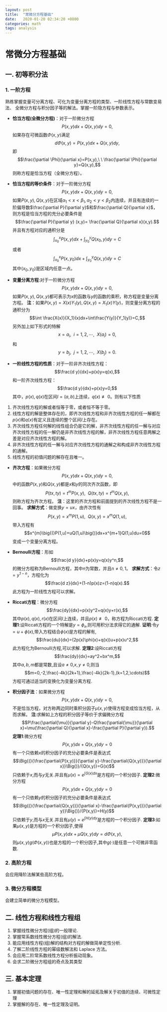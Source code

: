 ```yaml
---
layout: post
title:  "常微分方程基础"
date:   2020-01-20 02:34:20 +0800
categories: math
tags: analysis
---
```


# 常微分方程基础

## 一. 初等积分法

### 1. 一阶方程

熟练掌握变量可分离方程、可化为变量分离方程的类型、一阶线性方程与常数变易法、
全微分方程与积分因子等的解法。掌握一阶隐方程与参数表示。

- **恰当方程(全微分方程)**：对于一阶微分方程
 $$P(x,y)dx+Q(x,y)dy=0,$$
 如果存在可微函数$\Phi(x,y)$满足
 $$d\Phi(x,y)=P(x,y)dx+Q(x,y)dy,$$
 即
 $$\frac{\partial \Phi}{\partial x}=P(x,y),\ \ \frac{\partial \Phi}{\partial y}=Q(x,y),$$
 则称方程是恰当方程（全微分方程）。

- **恰当方程的等价条件**：对于一阶微分方程
 $$P(x,y)dx+Q(x,y)dy=0,$$
 如果$P(x,y),Q(x,y)$在区域$\alpha_1 < x <\beta_1,\alpha_2< y <\beta_2$内连续，并且有连续的一阶偏导数$\frac{\partial P}{\partial y}$和$\frac{\partial Q}{\partial x}$，则方程是恰当方程的充分必要条件是
 $$\frac{\partial P}{\partial y} (x,y)= \frac{\partial Q}{\partial x}(x,y).$$
 并且有方程对应的通积分是
 $$\int_{x_0}^{x}P(x,y)dx+\int_{y_0}^{y}Q(x_0,y)dy=C$$
 或者
 $$\int_{x_0}^{x}P(x,y_0)dx+\int_{y_0}^{y}Q(x,y)dy=C$$
 其中$(x_0,y_0)$是区域内任意一点。

- **变量分离方程**:对于一阶微分方程
 $$P(x,y)dx+Q(x,y)dy=0,$$
 如果$P(x,y),Q(x,y)$都可表示为$x$的函数与$y$的函数的乘积，称方程是变量分离方程。
 **注**：如果$P(x,y)=X(x)Y_1(y),Q(x,y)=X_1(x)Y(y)$，则变量分离方程的通积分为
 $$\int \frac{X(x)}{X_1}(x)dx+\int\frac{Y(y)}{Y_1(y)}=C,$$
 另外加上如下形式的特解
 $$x=a_i,\ \ i=1,2,\cdots,\ \ X(a_i)=0,$$
 和
 $$y=b_j,\ \ j=1,2,\cdots,\ \ X(b_j)=0.$$

- **一阶线性方程的性质**：对于一阶非齐次线性方程：
 $$\frac{d y}{dx}+p(x)y=q(x),$$
 和一阶齐次线性方程：
 $$\frac{d y}{dx}+p(x)y=0,$$
 其中，$p(x),q(x)$在区间$I=(a,b)$上连续，$q(x)\not\equiv 0$。则有以下性质
 1. 齐次线性方程的解或者恒等于零，或者恒不等于零。
 2. 线性方程的解是整体存在的，即齐次线性方程和非齐次线性方程的任一解都在$p(x)$和$q(x)$有定义且连续的整个区间$I$上存在。
 3. 齐次线性方程任何解的线性组合仍是它的解，非齐次线性方程的任一解与对应齐次线性方程的任一解仍是非齐次线性方程的解，非齐次线性方程任意两解之差是对应齐次线性方程的解。
 4. 非齐次线性方程的任一解与对应齐次线性方程的通解之和构成非齐次线性方程的通解。
 5. 线性方程的初值问题的解存在且唯一。

- **齐次方程**：如果微分方程
 $$P(x,y)dx+Q(x,y)dy=0,$$
 中的函数$P(x,y)$和$Q(x,y)$都是$x$和$y$的同次齐次函数，即
 $$P(tx,ty)=t^{m}P(x,y),\ \ Q(tx,ty)=t^{m}Q(x,y),$$
 则称方程为齐次方程。
 **注**：这里的齐次方程和前面提到的齐次线性方程不是一回事。
 **求解方式**：做变换$y=ux$，由齐次性有
 $$P(x,y)=x^{m}P(1,u),\ \ Q(x,y)=x^{m}Q(1,u),$$
 带入方程有
 $$x^{m}\big{(}P(1,u)+uQ(1,u)\big{)}dx+x^{m+1}Q(1,u)du=0$$
 变成一个变量分离方程。

- **Bernoulli‎方程**：形如
 $$\frac{d y}{dx}+p(x)y=q(x)y^n,$$
 的微分方程称为Bernoulli‎方程，其中$n$为常数，并且$n\neq 0,1$。
 **求解方式**：令$z=y^{1-n}$，方程化为
 $$\frac{d z}{dx}+(1-n)p(x)z=(1-n)q(x).$$
 此方程为一阶线性方程可以求解。

- **Riccati方程**：微分方程
 $$\frac{dy}{dx}=p(x)y^2+q(x)y+r(x),$$
 其中$p(x),q(x),r(x)$在区间$I$上连续，并且$p(x)\not\equiv 0$，称方程为Riccati方程.
 **定理1**:设Riccati方程的一个特解是$y=\phi_{x}$,则可用积分法求得它的通解.
 **证明**:令$y=u+\phi(x)$,带入方程结合$\phi(x)$是方程的解有,
 $$\frac{du}{dx}=(2p(x)\phi(x)+q(x))u+p(x)u^2,$$
 此方程化为Bernoulli‎方程,可以求解.
 **定理2**:设Riccati方程
 $$\frac{dy}{dx}=ay^2+bx^m,$$
 其中$a,b,m$都是常数,且设$a\neq 0$,$x,y\neq 0$,则当
 $$m=0,-2,\frac{-4k}{2k+1},\frac{-4k}{2k-1},(k=1,2,\cdots)$$
 方程可通过适当的变换化为变量分离方程.

- **积分因子法**：如果微分方程
 $$P(x,y)dx+Q(x,y)dy=0,$$
 不是恰当方程，对方称两边同时乘积分因子$\mu (x,y)$使得方程变成恰当方程，从而求解。
 **注**:求解如上方程的积分因子等价于求偏微分方程
 $$P\frac{\partial{\mu}}{\partial y}-Q\frac{\partial{\mu}}{\partial x}=\mu(\frac{\partial Q}{\partial x}-\frac{\partial P}{\partial y}).$$
 **定理1**:微分方程
  $$P(x,y)dx+Q(x,y)dy=0$$
  有一个只依赖$x$的积分因子的充分必要条件是表达式
  $$\Big{(}{\frac{\partial{P(x,y)}}{\partial y}-\frac{\partial{Q(x,y)}}{\partial x}}\Big{)}/{Q(x,y)}=G(x)$$
  只依赖于$x$,而与$y$无关.并且有$\mu(x)=e^{\int{G(x)}dx}$是方程的一个积分因子.
 **定理2**:微分方程
  $$P(x,y)dx+Q(x,y)dy=0$$
  有一个只依赖$y$的积分因子的充分必要条件是表达式
  $$\Big{(}{\frac{\partial{Q(x,y)}}{\partial x}-\frac{\partial{P(x,y)}}{\partial y}}\Big{)}/{P(x,y)}=H(y)$$
  只依赖于$y$,而与$x$无关.并且有$\mu(y)=e^{\int{H(y)}dy}$是方程的一个积分因子.
 **定理3**:如果$\mu(x,y)$是方程的一个积分因子,使得
  $$\mu P(x,y)dx+\mu Q(x,y)dy=d\Phi(x,y),$$
  则$\mu(x,y)g(\Phi(x,y))$也是方程的一个积分因子,其中$g(\cdot)$是任意一个可微非零函数.


### 2. 高阶方程
会应用降阶法解某些高阶方程。


### 3. 微分方程模型
会建立简单的微分方程模型。

## 二. 线性方程和线性方程组

1. 掌握线性微分方程(组)的一般理论.
2. 掌握常系数线性微分方程(组)的解法.
3. 能应用线性方程(组)解的结构对方程的解做简单定性分析.
4. 了解二阶线性方程的幂级数解法和 Laplace 方法。
5. 会应用二阶常系数线性方程分析振动现象。
6. 会求二阶微分方程组的奇点及其类型

## 三. 基本定理

1. 掌握初值问题的存在、唯一性定理和解的延拓及解关于初值的连续、可微性定理
2. 掌握解的存在、唯一性定理及证明。
